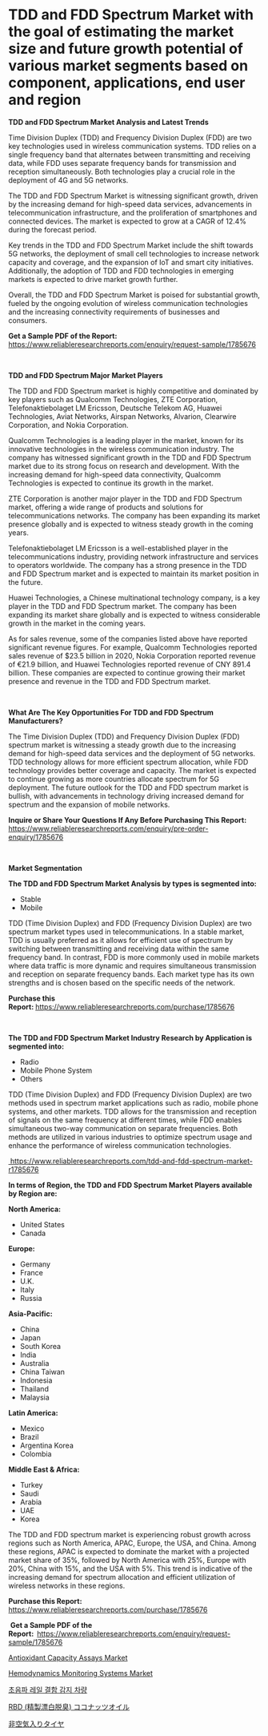 <p><h1>TDD and FDD Spectrum Market with the goal of estimating the market size and future growth potential of various market segments based on component, applications, end user and region</h1></p><p><strong>TDD and FDD Spectrum Market Analysis and Latest Trends</strong></p>
<p><p>Time Division Duplex (TDD) and Frequency Division Duplex (FDD) are two key technologies used in wireless communication systems. TDD relies on a single frequency band that alternates between transmitting and receiving data, while FDD uses separate frequency bands for transmission and reception simultaneously. Both technologies play a crucial role in the deployment of 4G and 5G networks.</p><p>The TDD and FDD Spectrum Market is witnessing significant growth, driven by the increasing demand for high-speed data services, advancements in telecommunication infrastructure, and the proliferation of smartphones and connected devices. The market is expected to grow at a CAGR of 12.4% during the forecast period.</p><p>Key trends in the TDD and FDD Spectrum Market include the shift towards 5G networks, the deployment of small cell technologies to increase network capacity and coverage, and the expansion of IoT and smart city initiatives. Additionally, the adoption of TDD and FDD technologies in emerging markets is expected to drive market growth further.</p><p>Overall, the TDD and FDD Spectrum Market is poised for substantial growth, fueled by the ongoing evolution of wireless communication technologies and the increasing connectivity requirements of businesses and consumers.</p></p>
<p><strong>Get a Sample PDF of the Report:&nbsp;</strong> <a href="https://www.reliableresearchreports.com/enquiry/request-sample/1785676">https://www.reliableresearchreports.com/enquiry/request-sample/1785676</a></p>
<p>&nbsp;</p>
<p><strong>TDD and FDD Spectrum Major Market Players</strong></p>
<p><p>The TDD and FDD Spectrum market is highly competitive and dominated by key players such as Qualcomm Technologies, ZTE Corporation, Telefonaktiebolaget LM Ericsson, Deutsche Telekom AG, Huawei Technologies, Aviat Networks, Airspan Networks, Alvarion, Clearwire Corporation, and Nokia Corporation.</p><p>Qualcomm Technologies is a leading player in the market, known for its innovative technologies in the wireless communication industry. The company has witnessed significant growth in the TDD and FDD Spectrum market due to its strong focus on research and development. With the increasing demand for high-speed data connectivity, Qualcomm Technologies is expected to continue its growth in the market.</p><p>ZTE Corporation is another major player in the TDD and FDD Spectrum market, offering a wide range of products and solutions for telecommunications networks. The company has been expanding its market presence globally and is expected to witness steady growth in the coming years.</p><p>Telefonaktiebolaget LM Ericsson is a well-established player in the telecommunications industry, providing network infrastructure and services to operators worldwide. The company has a strong presence in the TDD and FDD Spectrum market and is expected to maintain its market position in the future.</p><p>Huawei Technologies, a Chinese multinational technology company, is a key player in the TDD and FDD Spectrum market. The company has been expanding its market share globally and is expected to witness considerable growth in the market in the coming years.</p><p>As for sales revenue, some of the companies listed above have reported significant revenue figures. For example, Qualcomm Technologies reported sales revenue of $23.5 billion in 2020, Nokia Corporation reported revenue of €21.9 billion, and Huawei Technologies reported revenue of CNY 891.4 billion. These companies are expected to continue growing their market presence and revenue in the TDD and FDD Spectrum market.</p></p>
<p>&nbsp;</p>
<p><strong>What Are The Key Opportunities For TDD and FDD Spectrum Manufacturers?</strong></p>
<p><p>The Time Division Duplex (TDD) and Frequency Division Duplex (FDD) spectrum market is witnessing a steady growth due to the increasing demand for high-speed data services and the deployment of 5G networks. TDD technology allows for more efficient spectrum allocation, while FDD technology provides better coverage and capacity. The market is expected to continue growing as more countries allocate spectrum for 5G deployment. The future outlook for the TDD and FDD spectrum market is bullish, with advancements in technology driving increased demand for spectrum and the expansion of mobile networks.</p></p>
<p><strong>Inquire or Share Your Questions If Any Before Purchasing This Report:</strong> <a href="https://www.reliableresearchreports.com/enquiry/pre-order-enquiry/1785676">https://www.reliableresearchreports.com/enquiry/pre-order-enquiry/1785676</a></p>
<p>&nbsp;</p>
<p><strong>Market Segmentation</strong></p>
<p><strong>The TDD and FDD Spectrum Market Analysis by types is segmented into:</strong></p>
<p><ul><li>Stable</li><li>Mobile</li></ul></p>
<p><p>TDD (Time Division Duplex) and FDD (Frequency Division Duplex) are two spectrum market types used in telecommunications. In a stable market, TDD is usually preferred as it allows for efficient use of spectrum by switching between transmitting and receiving data within the same frequency band. In contrast, FDD is more commonly used in mobile markets where data traffic is more dynamic and requires simultaneous transmission and reception on separate frequency bands. Each market type has its own strengths and is chosen based on the specific needs of the network.</p></p>
<p><strong>Purchase this Report:&nbsp;</strong><a href="https://www.reliableresearchreports.com/purchase/1785676">https://www.reliableresearchreports.com/purchase/1785676</a></p>
<p>&nbsp;</p>
<p><strong>The TDD and FDD Spectrum Market Industry Research by Application is segmented into:</strong></p>
<p><ul><li>Radio</li><li>Mobile Phone System</li><li>Others</li></ul></p>
<p><p>TDD (Time Division Duplex) and FDD (Frequency Division Duplex) are two methods used in spectrum market applications such as radio, mobile phone systems, and other markets. TDD allows for the transmission and reception of signals on the same frequency at different times, while FDD enables simultaneous two-way communication on separate frequencies. Both methods are utilized in various industries to optimize spectrum usage and enhance the performance of wireless communication technologies.</p></p>
<p><a href="https://www.reliableresearchreports.com/tdd-and-fdd-spectrum-market-r1785676">&nbsp;https://www.reliableresearchreports.com/tdd-and-fdd-spectrum-market-r1785676</a></p>
<p><strong>In terms of Region, the TDD and FDD Spectrum Market Players available by Region are:</strong></p>
<p>
    <p> <strong> North America: </strong>
        <ul>
            <li>United States</li>
            <li>Canada</li>
        </ul>
        </p> 
    <p> <strong> Europe: </strong>
        <ul>
            <li>Germany</li>
            <li>France</li>
            <li>U.K.</li>
            <li>Italy</li>
            <li>Russia</li>
        </ul>
        </p> 
    <p> <strong> Asia-Pacific: </strong>
        <ul>
            <li>China</li>
            <li>Japan</li>
            <li>South Korea</li>
            <li>India</li>
            <li>Australia</li>
            <li>China Taiwan</li>
            <li>Indonesia</li>
            <li>Thailand</li>
            <li>Malaysia</li>
        </ul>
        </p> 
    <p> <strong> Latin America: </strong>
        <ul>
            <li>Mexico</li>
            <li>Brazil</li>
            <li>Argentina Korea</li>
            <li>Colombia</li>
        </ul>
        </p> 
    <p> <strong> Middle East & Africa: </strong>
        <ul>
            <li>Turkey</li>
            <li>Saudi</li>
            <li>Arabia</li>
            <li>UAE</li>
            <li>Korea</li>
        </ul>
    </p>
    </p>
<p><p>The TDD and FDD spectrum market is experiencing robust growth across regions such as North America, APAC, Europe, the USA, and China. Among these regions, APAC is expected to dominate the market with a projected market share of 35%, followed by North America with 25%, Europe with 20%, China with 15%, and the USA with 5%. This trend is indicative of the increasing demand for spectrum allocation and efficient utilization of wireless networks in these regions.</p></p>
<p><strong>Purchase this Report: </strong><a href="https://www.reliableresearchreports.com/purchase/1785676">https://www.reliableresearchreports.com/purchase/1785676</a></p>
<p>&nbsp;<strong>Get a Sample PDF of the Report:&nbsp;&nbsp;</strong><a href="https://www.reliableresearchreports.com/enquiry/request-sample/1785676">https://www.reliableresearchreports.com/enquiry/request-sample/1785676</a></p>
<p><strong></strong></p>
<p><p><a href="https://www.linkedin.com/pulse/antioxidant-capacity-assays-market-insights-cagr-trends-growth-quzze">Antioxidant Capacity Assays Market</a></p><p><a href="https://www.linkedin.com/pulse/hemodynamics-monitoring-systems-market-insights-cagr-trends-growth-443he">Hemodynamics Monitoring Systems Market</a></p><p><a href="https://medium.com/@sophieinleeds/%EC%B4%88%EC%9D%8C%ED%8C%8C-%EC%B2%A0%EB%8F%84-%EA%B2%B0%ED%95%A8-%EA%B2%80%EC%B6%9C-%EC%B0%A8%EB%9F%89-%EC%8B%9C%EC%9E%A5-%ED%86%B5%EC%B0%B0-%EC%8B%9C%EC%9E%A5-%EB%8F%99%ED%96%A5-%EC%84%B1%EC%9E%A5-2024%EB%85%84%EB%B6%80%ED%84%B0-2031%EB%85%84%EA%B9%8C%EC%A7%80-%EC%98%88%EC%B8%A1%EB%90%9C-%EA%B2%83-427ba912fbb2">초음파 레일 결함 감지 차량</a></p><p><a href="https://medium.com/@frankfurter35566/%E8%A7%A3%E6%9E%90rbd-%E7%B2%BE%E8%A3%BD%E6%BC%82%E7%99%BD%E8%84%B1%E8%87%AD-%E3%82%B3%E3%82%B3%E3%83%8A%E3%83%83%E3%83%84%E3%82%AA%E3%82%A4%E3%83%AB%E5%B8%82%E5%A0%B4-%E3%82%B0%E3%83%AD%E3%83%BC%E3%83%90%E3%83%AB%E7%94%A3%E6%A5%AD%E3%81%AE%E5%B1%95%E6%9C%9B%E3%81%A8%E4%BA%88%E6%B8%AC-2024%E5%B9%B4%E3%81%8B%E3%82%892031%E5%B9%B4-2b5955f5a67f">RBD (精製漂白脱臭) ココナッツオイル</a></p><p><a href="https://medium.com/@elishelacruz56456/%E9%9D%9E%E7%A9%BA%E6%B0%97%E3%82%BF%E3%82%A4%E3%83%A4%E5%B8%82%E5%A0%B4-%E5%B8%82%E5%A0%B4cagr-%E5%B8%82%E5%A0%B4%E3%83%88%E3%83%AC%E3%83%B3%E3%83%89-%E5%8F%8A%E3%81%B3%E6%88%90%E9%95%B7%E6%88%A6%E7%95%A5%E3%81%AB%E9%96%A2%E3%81%99%E3%82%8B%E6%B4%9E%E5%AF%9F-98a9397d4e07">非空気入りタイヤ</a></p></p>